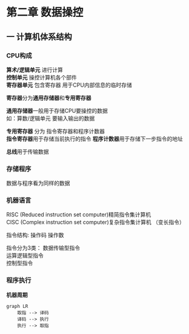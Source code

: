 # 第二章 数据操控

## 一 计算机体系结构

### CPU构成

**算术/逻辑单元** 进行计算  
**控制单元** 操控计算机各个部件  
**寄存器单元** 包含寄存器 用于CPU内部信息的临时存储  

**寄存器**分为**通用存储器**和**专用寄存器**  

**通用存储器**一般用于存储CPU要操控的数据  
如：算数/逻辑单元 要输入输出的数据  

**专用寄存器** 分为 指令寄存器和程序计数器  
**指令寄存器**用于存储当前执行的指令
**程序计数器**用于存储下一步指令的地址

**总线**用于传输数据  

### 存储程序  

数据与程序看为同样的数据  

### 机器语言

RISC (Reduced instruction set computer)精简指令集计算机  
CISC (Complex instruction set computer)复杂指令集计算机 （变长指令）  

指令结构: 操作码 操作数

指令分为3类：
数据传输型指令  
运算逻辑型指令  
控制型指令  

### 程序执行

**机器周期**

```mermaid
graph LR
    取指 --> 译码
    译码 --> 执行
    执行 --> 取指
```
